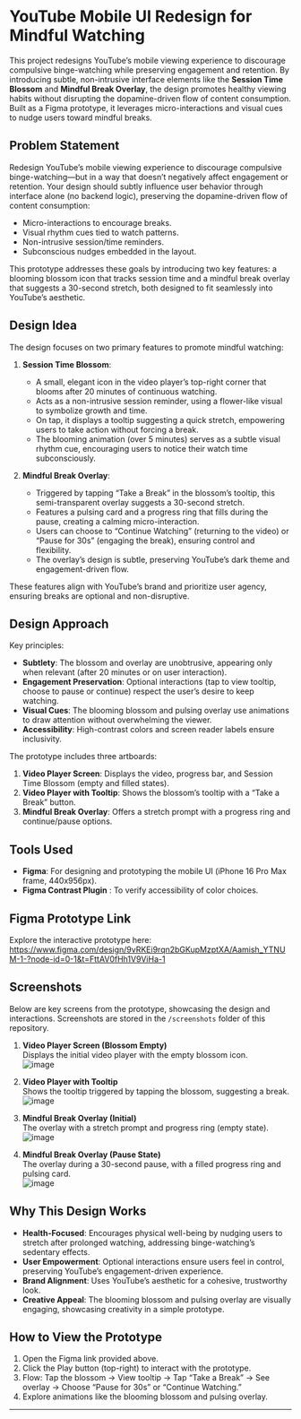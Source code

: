 # YouTube Mobile UI Redesign for Mindful Watching

This project redesigns YouTube’s mobile viewing experience to discourage compulsive binge-watching while preserving engagement and retention. By introducing subtle, non-intrusive interface elements like the **Session Time Blossom** and **Mindful Break Overlay**, the design promotes healthy viewing habits without disrupting the dopamine-driven flow of content consumption. Built as a Figma prototype, it leverages micro-interactions and visual cues to nudge users toward mindful breaks.

## Problem Statement

Redesign YouTube’s mobile viewing experience to discourage compulsive binge-watching—but in a way that doesn’t negatively affect engagement or retention. Your design should subtly influence user behavior through interface alone (no backend logic), preserving the dopamine-driven flow of content consumption:
- Micro-interactions to encourage breaks.
- Visual rhythm cues tied to watch patterns.
- Non-intrusive session/time reminders.
- Subconscious nudges embedded in the layout.

This prototype addresses these goals by introducing two key features: a blooming blossom icon that tracks session time and a mindful break overlay that suggests a 30-second stretch, both designed to fit seamlessly into YouTube’s aesthetic.

## Design Idea

The design focuses on two primary features to promote mindful watching:

1. **Session Time Blossom**:
   - A small, elegant icon in the video player’s top-right corner that blooms after 20 minutes of continuous watching.
   - Acts as a non-intrusive session reminder, using a flower-like visual to symbolize growth and time.
   - On tap, it displays a tooltip suggesting a quick stretch, empowering users to take action without forcing a break.
   - The blooming animation (over 5 minutes) serves as a subtle visual rhythm cue, encouraging users to notice their watch time subconsciously.

2. **Mindful Break Overlay**:
   - Triggered by tapping “Take a Break” in the blossom’s tooltip, this semi-transparent overlay suggests a 30-second stretch.
   - Features a pulsing card and a progress ring that fills during the pause, creating a calming micro-interaction.
   - Users can choose to “Continue Watching” (returning to the video) or “Pause for 30s” (engaging the break), ensuring control and flexibility.
   - The overlay’s design is subtle, preserving YouTube’s dark theme and engagement-driven flow.

These features align with YouTube’s brand and prioritize user agency, ensuring breaks are optional and non-disruptive.

## Design Approach

Key principles:
- **Subtlety**: The blossom and overlay are unobtrusive, appearing only when relevant (after 20 minutes or on user interaction).
- **Engagement Preservation**: Optional interactions (tap to view tooltip, choose to pause or continue) respect the user’s desire to keep watching.
- **Visual Cues**: The blooming blossom and pulsing overlay use animations to draw attention without overwhelming the viewer.
- **Accessibility**: High-contrast colors and screen reader labels ensure inclusivity.

The prototype includes three artboards:
1. **Video Player Screen**: Displays the video, progress bar, and Session Time Blossom (empty and filled states).
2. **Video Player with Tooltip**: Shows the blossom’s tooltip with a “Take a Break” button.
3. **Mindful Break Overlay**: Offers a stretch prompt with a progress ring and continue/pause options.

## Tools Used

- **Figma**: For designing and prototyping the mobile UI (iPhone 16 Pro Max frame, 440x956px).
- **Figma Contrast Plugin** : To verify accessibility of color choices.

## Figma Prototype Link

Explore the interactive prototype here:  
https://www.figma.com/design/9vRKEi9rqn2bGKupMzptXA/Aamish_YTNUM-1-?node-id=0-1&t=FttAV0fHh1V9ViHa-1

## Screenshots

Below are key screens from the prototype, showcasing the design and interactions. Screenshots are stored in the `/screenshots` folder of this repository.

1. **Video Player Screen (Blossom Empty)**  
   Displays the initial video player with the empty blossom icon.  
   ![image](https://github.com/user-attachments/assets/81cd3f92-a914-445d-8c6d-9fe3ab795791)


2. **Video Player with Tooltip**  
   Shows the tooltip triggered by tapping the blossom, suggesting a break.  
   ![image](https://github.com/user-attachments/assets/dc5ae4c5-c522-40c2-a0b8-5bba64d6a366)


3. **Mindful Break Overlay (Initial)**  
   The overlay with a stretch prompt and progress ring (empty state).  
   ![image](https://github.com/user-attachments/assets/79387e78-c93c-471b-b3c6-8efc1312125b)


4. **Mindful Break Overlay (Pause State)**  
   The overlay during a 30-second pause, with a filled progress ring and pulsing card.  
   ![image](https://github.com/user-attachments/assets/d40f5445-2c5b-4ddb-9c73-66f7c67a82e7)


## Why This Design Works

- **Health-Focused**: Encourages physical well-being by nudging users to stretch after prolonged watching, addressing binge-watching’s sedentary effects.
- **User Empowerment**: Optional interactions ensure users feel in control, preserving YouTube’s engagement-driven experience.
- **Brand Alignment**: Uses YouTube’s aesthetic for a cohesive, trustworthy look.
- **Creative Appeal**: The blooming blossom and pulsing overlay are visually engaging, showcasing creativity in a simple prototype.

## How to View the Prototype

1. Open the Figma link provided above.
2. Click the Play button (top-right) to interact with the prototype.
3. Flow: Tap the blossom → View tooltip → Tap “Take a Break” → See overlay → Choose “Pause for 30s” or “Continue Watching.”
4. Explore animations like the blooming blossom and pulsing overlay.
---
